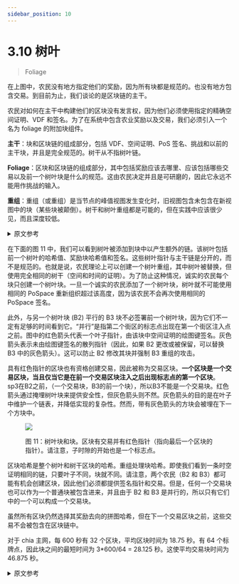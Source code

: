 ```yaml
---
sidebar_position: 10
---
```


# 3.10 树叶

> Foliage

在上图中，农民没有地方指定他们的奖励，因为所有块都是规范的。也没有地方包含交易。到目前为止，我们谈论的是区块链的主干。

农民对如何在主干中构建他们的区块没有发言权，因为他们必须使用指定的精确空间证明、VDF 和签名。为了在系统中包含农业奖励以及交易，我们必须引入一个名为 foliage 的附加块组件。

**主干**：块和区块链的组成部分，包括 VDF、空间证明、PoS 签名、挑战和以前的主干块，并且是完全规范的。树干从不指树叶链。

**Foliage**：区块和区块链的组成部分，其中包括奖励应该去哪里、应该包括哪些交易以及前一个树叶块是什么的规范。这由农民决定并且是可研磨的，因此它永远不能用作挑战的输入。

**重组**：重组（或重组）是当节点的峰值视图发生变化时，旧视图包含未包含在新视图中的块（某些块被颠倒）。树干和树叶重组都是可能的，但在实践中应该很少见，而且深度较低。

<details>
<summary>原文参考</summary>

In the above diagrams, there is no place for farmers to specify their rewards, since all blocks are canonical.
There is also no place to include transactions. What we have talked about so far, is the trunk of the blockchain.

Farmers have no say in how their block is constructed in the trunk, since they must use the exact proof of space, VDFs, and signatures that are specified.
In order to include farming rewards, as well as transactions in the system, we must introduce an additional component of blocks called foliage.

**Trunk**: The component of blocks and the blockchain which includes VDFs, proofs of space, PoS signatures, challenges,
and previous trunk blocks, and is completely canonical. The trunk never refers to the foliage chain.

**Foliage**: The component of blocks and the blockchain which includes specification of where rewards should go,
which transactions should be included, and what the previous foliage block is.
This is up to the farmer to decide and is grindable, so it can never be used as input to the challenges.

**Reorg**: A reorg (or reorganization) is when a node’s view of the peak changes, such that the old view contains a block that is not included in the new view (some block is reversed).
Both trunk and foliage reorgs are possible, but should be rare in practice, and low in depth.

</details>

在下面的图 11 中，我们可以看到树叶被添加到块中以产生额外的链。该树叶包括前一个树叶的哈希值、奖励块哈希值和签名。这些树叶指针与主干链是分开的，而不是规范的。也就是说，农民理论上可以创建一个树叶重组，其中树叶被替换，但使用完全相同的树干（空间和时间的证明）。为了防止这种情况，诚实的农民每个块只创建一个树叶块。一旦一个诚实的农民添加了一个树叶块，树叶就不可能使用相同的 PoSpace 重新组织超过该高度，因为该农民不会再次使用相同的 PoSpace 签名。

此外，与另一个树叶块 (B2) 平行的 B3 块不必签署前一个树叶块，因为它们不一定有足够的时间看到它。“并行”是指第二个街区的标志点出现在第一个街区注入点之前。图中的红色箭头代表一个叶子指针，由该块中空间证明的绘图键签名。灰色箭头表示未由绘图键签名的散列指针（因此，如果 B2 更改或被保留，可以替换 B3 中的灰色箭头）。这可以防止 B2 修改其块并强制 B3 重组的攻击。

具有红色指针的区块也有资格创建交易，因此被称为交易区块。**一个区块是一个交易区块，当且仅当它是在前一个交易区块注入之后出现标志点的第一个区块**。 sp3在B2之前，（一个交易块，B3的前一个块），所以B3不能是一个交易块。红色箭头通过掩埋树叶块来提供安全性，但灰色箭头则不然。灰色箭头的目的是在叶子中维护一个链表，并降低实现的复杂性。然而，带有灰色箭头的方块会被埋在下一个方块中。

<figure>

![](/img/foliage.png)

<figcaption>
图 11：树叶块和块。区块有交易并有红色指针（指向最后一个区块的指针）。请注意，子时隙的开始也是一个标志点。
</figcaption>
</figure>

区块哈希是整个树叶和树干区块的哈希。重组处理块哈希。即使我们看到一条时空证明相同的链，只要叶子不同，块就不同。请注意，两个农民（B2 和 B3）都可能有机会创建区块，因此他们必须都提供签名指针和交易。但是，任何一个交易块也可以作为一个普通块被包含进来，并且由于 B2 和 B3 是并行的，所以只有它们中的一个可以构成一个交易块。

虽然所有区块仍然选择其奖励去向的拼图哈希，但在下一个交易区块之前，这些交易不会被包含在区块链中。

对于 chia 主网，每 600 秒有 32 个区块，平均区块时间为 18.75 秒。有 64 个标牌点，因此块之间的最短时间为 3*600/64 = 28.125 秒。这使平均交易块时间为 46.875 秒。

<details>
<summary>原文参考</summary>

In figure 11 below we can see that the foliage is added to blocks to produce an additional chain.
This foliage includes a hash of the previous foliage, a reward block hash, and a signature.
These foliage pointers are separate from the trunk chain, and not canonical.
That is, farmers could theoretically create a foliage reorg where foliage is replaced, but the exact same trunk (proofs of space and time) are used.
To prevent this, honest farmers only create one foliage block per block.
As soon as one honest farmer has added a foliage block, the foliage becomes impossible to reorg beyond
that height with the same PoSpace, since that farmer will not sign again with the same PoSpace. 

Furthermore, blocks like B3 which come parallel with another foliage block (B2)
do not have to sign the previous foliage block, since they do not necessarily have enough time to see it.
By “coming in parallel”, we mean that the second block’s signage point occurs before the first block infusion point.
The red arrows in the diagram represent a foliage pointer that is signed by the plot key for the proof of space in that block. 
The gray arrows represent a hash pointer which is not signed by the plot key (therefore the gray arrow in B3 can be replaced if B2 changes or is withheld).
This prevents attacks where B2 modifies their block and forces B3 to reorg. 

Blocks which have red pointers are also eligible to create transactions, and are therefore called transaction blocks.
__A block is a transaction block if and only if it is the first block whose signage point occurs after the infusion of the previous transaction block.__
sp3 comes before B2, (a transaction block, and the previous block of B3), so B3 cannot be a transaction block.
The red arrows provide security by burying foliage blocks, but the gray arrows do not.
The purpose of the gray arrows is to maintain a linked list in the foliage, and to reduce complexity in implementations. However, blocks with gray arrows pointing to them do get buried in the next-next block. 

<figure>

![](/img/foliage.png)

<figcaption>
Figure 11: Foliage blocks and blocks. Blocks have transactions and have red pointers (pointers to last block).
Note that the start of the sub-slot is also a signage point.
</figcaption>
</figure>

The block hash is a hash of the entire foliage and trunk block. 
Reorgs work on block hashes.
Even if we see a chain with the same proofs of space and time, as long as the foliages are different, the blocks are different.
Note that both farmers (B2 and B3) might have a chance to create the block, so they must both provide the signed pointer and transactions.
However, any transaction block can be included as a normal block as well, and since B2 and B3 are in parallel, only one of them can make a transaction block.

While all blocks still choose the puzzle hashes of where their rewards go, those transactions do not get included into the blockchain until the next transaction block. 

For the chia mainnet, there are 32 blocks every 600 seconds, for an average block time of 18.75 seconds.
There are be 64 signage points, so the minimum time between blocks is 3*600/64 = 28.125 seconds.
This puts the average transaction block time at 46.875 seconds. 

</details>
